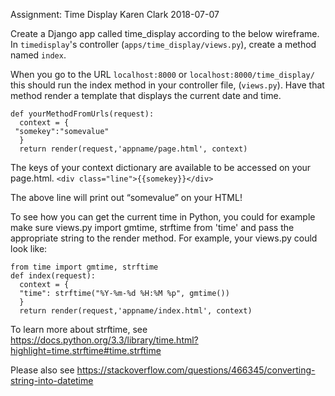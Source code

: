 Assignment: Time Display
Karen Clark
2018-07-07

Create a Django app called time_display according to the below wireframe.
In `timedisplay`'s controller (`apps/time_display/views.py`), create a method named `index`.

When you go to the URL `localhost:8000` or `localhost:8000/time_display/` this should run the index method in your controller file, (`views.py`). Have that method render a template that displays the current date and time.
```from django.shortcuts import render, HttpResponse, redirect
def yourMethodFromUrls(request):
  context = {
 "somekey":"somevalue"
  }
  return render(request,'appname/page.html', context)
  ```

The keys of your context dictionary are available to be accessed on your page.html.
```<div class="line">{{somekey}}</div>```

The above line will print out “somevalue” on your HTML!

To see how you can get the current time in Python, you could for example make sure views.py import gmtime, strftime from 'time' and pass the appropriate string to the render method.  For example, your views.py could look like:

```from django.shortcuts import render, HttpResponse, redirect
from time import gmtime, strftime
def index(request):
  context = {
  "time": strftime("%Y-%m-%d %H:%M %p", gmtime())
  }
  return render(request,'appname/index.html', context)
```

To learn more about strftime, see https://docs.python.org/3.3/library/time.html?highlight=time.strftime#time.strftime

Please also see https://stackoverflow.com/questions/466345/converting-string-into-datetime